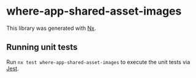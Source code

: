 # where-app-shared-asset-images

This library was generated with [Nx](https://nx.dev).

## Running unit tests

Run `nx test where-app-shared-asset-images` to execute the unit tests via [Jest](https://jestjs.io).
